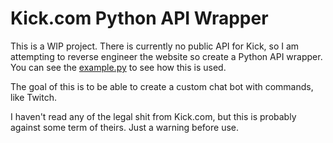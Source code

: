 # Kick.com Python API Wrapper

This is a WIP project. There is currently no public API for Kick, so I am attempting to reverse engineer the website so create a Python API wrapper. You can see the [example.py](/example.py) to see how this is used.

The goal of this is to be able to create a custom chat bot with commands, like Twitch.

I haven't read any of the legal shit from Kick.com, but this is probably against some term of theirs. Just a warning before use.